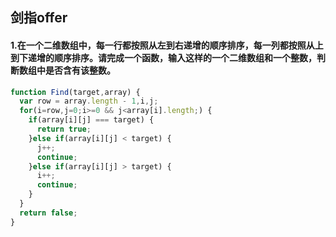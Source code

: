 ## 剑指offer
#### 1.在一个二维数组中，每一行都按照从左到右递增的顺序排序，每一列都按照从上到下递增的顺序排序。请完成一个函数，输入这样的一个二维数组和一个整数，判断数组中是否含有该整数。
```javascript
function Find(target,array) {
  var row = array.length - 1,i,j;
  for(i=row,j=0;i>=0 && j<array[i].length;) {
    if(array[i][j] === target) {
      return true;
    }else if(array[i][j] < target) {
      j++;
      continue;
    }else if(array[i][j] > target) {
      i++;
      continue;
    }
  }
  return false;
}
```
